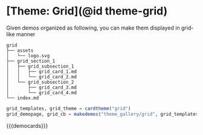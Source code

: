 # [Theme: Grid](@id theme-grid)

Given demos organized as following, you can make them displayed in grid-like manner

```text
grid
├── assets
│   └── logo.svg
├── grid_section_1
│   ├── grid_subsection_1
│   │   ├── grid_card_1.md
│   │   └── grid_card_2.md
│   └── grid_subsection_2
│       ├── grid_card_3.md
│       └── grid_card_4.md
└── index.md
```

```julia
grid_templates, grid_theme = cardtheme("grid")
grid_demopage, grid_cb = makedemos("theme_gallery/grid", grid_templates)
```



{{{democards}}}

